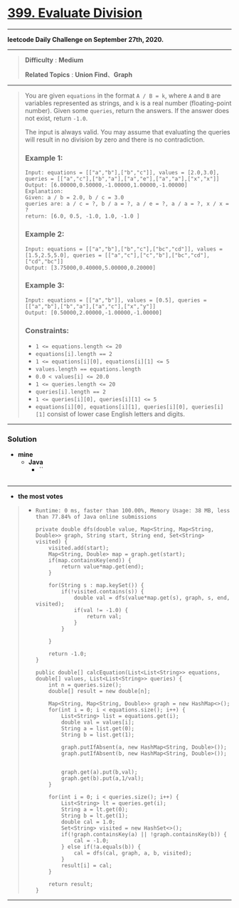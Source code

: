 # [399. Evaluate Division](https://leetcode.com/problems/evaluate-division/)

---

**leetcode Daily Challenge on September 27th, 2020.**

---

> **Difficulty** : **Medium**
>
> **Related Topics** : **Union Find**、**Graph**

---

> You are given `equations` in the format `A / B = k`, where `A` and `B` are variables represented as strings, and `k` is a real number (floating-point number).
> Given some `queries`, return the answers. If the answer does not exist, return `-1.0`.
>
> The input is always valid. You may assume that evaluating the queries will result in no division by zero and there is no contradiction.
>
>
>
> ### Example 1:
> ```
> Input: equations = [["a","b"],["b","c"]], values = [2.0,3.0], queries = [["a","c"],["b","a"],["a","e"],["a","a"],["x","x"]]
> Output: [6.00000,0.50000,-1.00000,1.00000,-1.00000]
> Explanation:
> Given: a / b = 2.0, b / c = 3.0
> queries are: a / c = ?, b / a = ?, a / e = ?, a / a = ?, x / x = ?
> return: [6.0, 0.5, -1.0, 1.0, -1.0 ]
> ```
>
> ### Example 2:
> ```
> Input: equations = [["a","b"],["b","c"],["bc","cd"]], values = [1.5,2.5,5.0], queries = [["a","c"],["c","b"],["bc","cd"],["cd","bc"]]
> Output: [3.75000,0.40000,5.00000,0.20000]
> ```
>
> ### Example 3:
> ```
> Input: equations = [["a","b"]], values = [0.5], queries = [["a","b"],["b","a"],["a","c"],["x","y"]]
> Output: [0.50000,2.00000,-1.00000,-1.00000]
> ```
>
> ### Constraints:
> * `1 <= equations.length <= 20`
> * `equations[i].length == 2`
> * `1 <= equations[i][0], equations[i][1] <= 5`
> * `values.length == equations.length`
> * `0.0 < values[i] <= 20.0`
> * `1 <= queries.length <= 20`
> * `queries[i].length == 2`
> * `1 <= queries[i][0], queries[i][1] <= 5`
> * `equations[i][0], equations[i][1], queries[i][0], queries[i][1]` consist of lower case English letters and digits.

---


### Solution
* **mine**
  * **Java**
    * ``
      ```

      ```

---


* **the most votes**
>  * `Runtime: 0 ms, faster than 100.00%, Memory Usage: 38 MB, less than 77.84% of Java online submissions `
>    ```
>    private double dfs(double value, Map<String, Map<String, Double>> graph, String start, String end, Set<String> visited) {
>        visited.add(start);
>        Map<String, Double> map = graph.get(start);
>        if(map.containsKey(end)) {
>            return value*map.get(end);
>        }
>
>        for(String s : map.keySet()) {
>            if(!visited.contains(s)) {
>                double val = dfs(value*map.get(s), graph, s, end, visited);
>                if(val != -1.0) {
>                    return val;
>                }
>            }
>
>        }
>
>        return -1.0;
>    }
>
>    public double[] calcEquation(List<List<String>> equations, double[] values, List<List<String>> queries) {
>        int n = queries.size();
>        double[] result = new double[n];
>
>        Map<String, Map<String, Double>> graph = new HashMap<>();
>        for(int i = 0; i < equations.size(); i++) {
>            List<String> list = equations.get(i);
>            double val = values[i];
>            String a = list.get(0);
>            String b = list.get(1);
>
>            graph.putIfAbsent(a, new HashMap<String, Double>());
>            graph.putIfAbsent(b, new HashMap<String, Double>());
>
>
>            graph.get(a).put(b,val);
>            graph.get(b).put(a,1/val);
>        }
>
>        for(int i = 0; i < queries.size(); i++) {
>            List<String> lt = queries.get(i);
>            String a = lt.get(0);
>            String b = lt.get(1);
>            double cal = 1.0;
>            Set<String> visited = new HashSet<>();
>            if(!graph.containsKey(a) || !graph.containsKey(b)) {
>                cal = -1.0;
>            } else if(!a.equals(b)) {
>                cal = dfs(cal, graph, a, b, visited);
>            }
>            result[i] = cal;
>        }
>
>        return result;
>    }
>    ```

---


